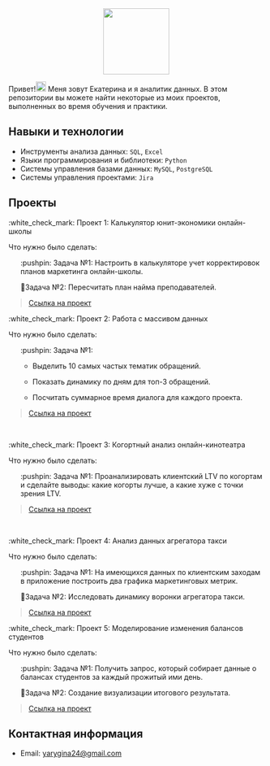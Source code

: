 <div id="header" align="center">
  <img src="https://media.giphy.com/media/Oj25fisQ3zhukVWY96/giphy.gif" width="130"/>
</div>


Привет!<img src="https://media.giphy.com/media/hvRJCLFzcasrR4ia7z/giphy.gif" width="20px"/>
Меня зовут Екатерина и я аналитик данных. 
В этом репозитории вы можете найти некоторые из моих проектов, выполненных во время обучения и практики.
<br>

## Навыки и технологии
- Инструменты анализа данных: ``SQL``, ``Excel`` 
- Языки программирования и библиотеки: ``Python``
- Системы управления базами данных: ``MySQL``, ``PostgreSQL``
- Системы управления проектами: ``Jira``



## Проекты
<p> :white_check_mark: Проект 1: Калькулятор юнит-экономики онлайн-школы</p>
<p>Что нужно было сделать:<p>
<ol>
:pushpin: Задача №1:
  Настроить в калькуляторе учет корректировок планов маркетинга онлайн-школы.
  
:pushpin:Задача №2:
    Пересчитать план найма преподавателей.
</ol>


> <a href="https://docs.google.com/spreadsheets/d/1IjS0SnOuQtPdqtAY32putbgfa3Q2LXav0K_CLs_nWW0/edit#gid=1143601533">Ссылка на проект</a>


<p> :white_check_mark: Проект 2: Работа с массивом данных</p>
<p>Что нужно было сделать:<p>
<ol>
  :pushpin: Задача №1:
  
  - Выделить 10 самых частых тематик обращений.
    
  - Показать динамику по дням для топ-3 обращений.
    
  - Посчитать суммарное время диалога для каждого проекта.
  
</ol>


> <a href="https://docs.google.com/spreadsheets/d/12yqn_LDbNvGAfRiDQuCMmI2ZcsANEEImHnt63bKZhuQ/edit#gid=852497936">Ссылка на проект</a>
 
<br> 
<p> :white_check_mark: Проект 3: Когортный анализ онлайн-кинотеатра</p>
<p>Что нужно было сделать:<p>
<ol>
  :pushpin: Задача №1:
   Проанализировать клиентский LTV по когортам и сделайте выводы: какие когорты лучше, а какие хуже с точки зрения LTV.
</ol>

  
> <a href="https://docs.google.com/document/d/1m3KruXeW6pWYCqlklJJRLnWCFhst-Jb6YZW3vxwt3zc/edit">Ссылка на проект</a>


<br> 
<p> :white_check_mark: Проект 4: Анализ данных агрегатора такси </p> 
<p>Что нужно было сделать:
  <ol>
:pushpin: Задача №1:
  На имеющихся данных по клиентским заходам в приложение построить два графика маркетинговых метрик.
  
:pushpin:Задача №2:
    Исследовать динамику воронки агрегатора такси.
</ol>
  

> <a href="https://docs.google.com/document/d/1qu2TxsW64qBt2ELvwArEWB-ylxFXJ8-dPgciuXKzSuU/edit">Ссылка на проект</a>



<p> :white_check_mark: Проект 5: Моделирование изменения балансов студентов</p> 
<p>Что нужно было сделать:<p>
<ol>
  :pushpin: Задача №1:
  Получить запрос, который собирает данные о балансах студентов за каждый прожитый ими день.
  
:pushpin:Задача №2:
    Создание визуализации итогового результата.
</ol>


> <a href="https://docs.google.com/document/d/11FPUkH1sErTu9SBspPQNjEXSFZDPU360hPP_McmbBJ8/edit">Ссылка на проект</a>


## Контактная информация
- Email: yarygina24@gmail.com
